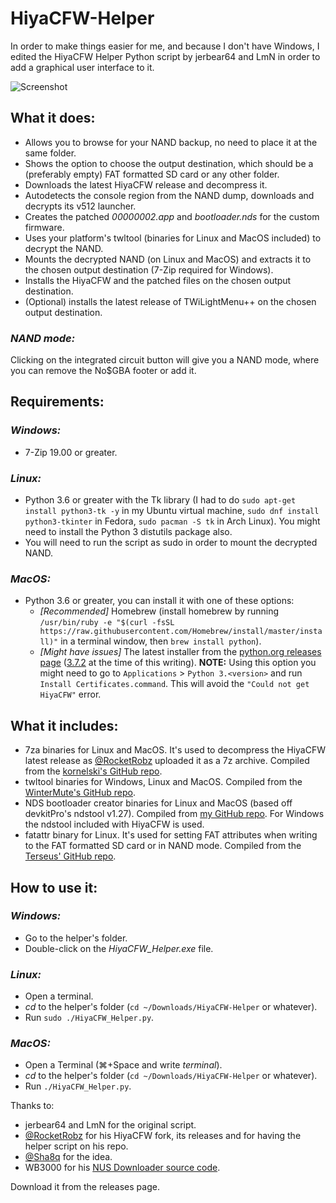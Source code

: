 # HiyaCFW-Helper

In order to make things easier for me, and because I don't have Windows, I edited the HiyaCFW Helper Python script by jerbear64 and LmN in order to add a graphical user interface to it.

![Screenshot](https://image.ibb.co/hhzKRL/Screen-Shot-2018-10-18-at-16-30-18.png)

## What it does:
* Allows you to browse for your NAND backup, no need to place it at the same folder.
* Shows the option to choose the output destination, which should be a (preferably empty) FAT formatted SD card or any other folder.
* Downloads the latest HiyaCFW release and decompress it.
* Autodetects the console region from the NAND dump, downloads and decrypts its v512 launcher.
* Creates the patched _00000002.app_ and _bootloader.nds_ for the custom firmware.
* Uses your platform's twltool (binaries for Linux and MacOS included) to decrypt the NAND.
* Mounts the decrypted NAND (on Linux and MacOS) and extracts it to the chosen output destination (7-Zip required for Windows).
* Installs the HiyaCFW and the patched files on the chosen output destination.
* (Optional) installs the latest release of TWiLightMenu++ on the chosen output destination.

### _NAND mode:_
Clicking on the integrated circuit button will give you a NAND mode, where you can remove the No$GBA footer or add it.

## Requirements:
### _Windows:_
* 7-Zip 19.00 or greater.

### _Linux:_
* Python 3.6 or greater with the Tk library (I had to do `sudo apt-get install python3-tk -y` in my Ubuntu virtual machine, `sudo dnf install python3-tkinter` in Fedora, `sudo pacman -S tk` in Arch Linux). You might need to install the Python 3 distutils package also.
* You will need to run the script as sudo in order to mount the decrypted NAND.

### _MacOS:_
* Python 3.6 or greater, you can install it with one of these options:
  * _[Recommended]_ Homebrew (install homebrew by running `/usr/bin/ruby -e "$(curl -fsSL https://raw.githubusercontent.com/Homebrew/install/master/install)"` in a terminal window, then `brew install python`).
  * _[Might have issues]_ The latest installer from the [python.org releases page](https://www.python.org/downloads/release) ([3.7.2](https://www.python.org/ftp/python/3.7.2/python-3.7.2-macosx10.9.pkg) at the time of this writing). **NOTE:** Using this option you might need to go to `Applications` > `Python 3.<version>` and run `Install Certificates.command`. This will avoid the `"Could not get HiyaCFW"` error.

## What it includes:
* 7za binaries for Linux and MacOS. It's used to decompress the HiyaCFW latest release as [@RocketRobz](https://github.com/RocketRobz) uploaded it as a 7z archive. Compiled from the [kornelski's GitHub repo](https://github.com/kornelski/7z).
* twltool binaries for Windows, Linux and MacOS. Compiled from the [WinterMute's GitHub repo](https://github.com/WinterMute/twltool).
* NDS bootloader creator binaries for Linux and MacOS (based off devkitPro's ndstool v1.27). Compiled from [my GitHub repo](https://github.com/mondul/NDS-Bootloader-Creator). For Windows the ndstool included with HiyaCFW is used.
* fatattr binary for Linux. It's used for setting FAT attributes when writing to the FAT formatted SD card or in NAND mode. Compiled from the [Terseus' GitHub repo](https://github.com/Terseus/fatattr).

## How to use it:
### _Windows:_
* Go to the helper's folder.
* Double-click on the _HiyaCFW_Helper.exe_ file.

### _Linux:_
* Open a terminal.
* _cd_ to the helper's folder (`cd ~/Downloads/HiyaCFW-Helper` or whatever).
* Run `sudo ./HiyaCFW_Helper.py`.

### _MacOS:_
* Open a Terminal (⌘+Space and write _terminal_).
* _cd_ to the helper's folder (`cd ~/Downloads/HiyaCFW-Helper` or whatever).
* Run `./HiyaCFW_Helper.py`.

Thanks to:
* jerbear64 and LmN for the original script.
* [@RocketRobz](https://github.com/RocketRobz) for his HiyaCFW fork, its releases and for having the helper script on his repo.
* [@Sha8q](https://github.com/Sha8q) for the idea.
* WB3000 for his [NUS Downloader source code](https://code.google.com/archive/p/nusdownloader/source/default/source).

Download it from the releases page.
